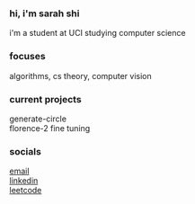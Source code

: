 ### hi, i'm sarah shi
i'm a student at UCI studying computer science
### focuses
algorithms, cs theory, computer vision  

### current projects
generate-circle  
florence-2 fine tuning  

### socials
[email](sarahshi6219@gmail.com)  
[linkedin](www.linkedin.com/in/sarah-62197-s)  
[leetcode](https://leetcode.com/u/user1797L/)

<!--
**stellurion/stellurion** is a ✨ _special_ ✨ repository because its `README.md` (this file) appears on your GitHub profile.

Here are some ideas to get you started:

- 🔭 I’m currently working on ...
- 🌱 I’m currently learning ...
- 👯 I’m looking to collaborate on ...
- 🤔 I’m looking for help with ...
- 💬 Ask me about ...
- 📫 How to reach me: ...
- 😄 Pronouns: ...
- ⚡ Fun fact: ...
-->
